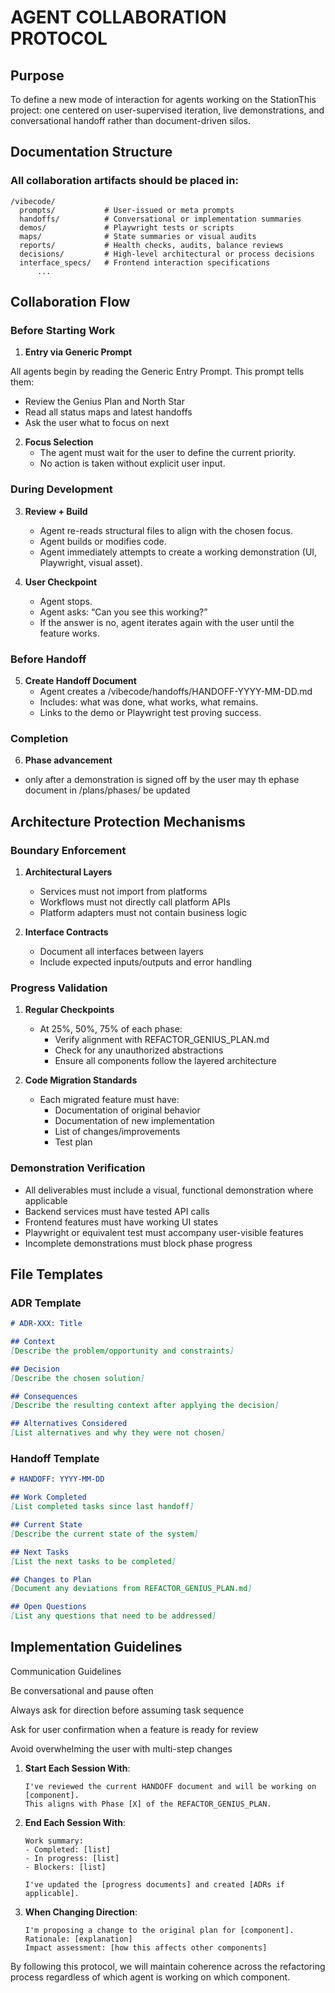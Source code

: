 # AGENT COLLABORATION PROTOCOL

## Purpose
To define a new mode of interaction for agents working on the StationThis project: one centered on user-supervised iteration, live demonstrations, and conversational handoff rather than document-driven silos.

## Documentation Structure

### All collaboration artifacts should be placed in:
```
/vibecode/
  prompts/           # User-issued or meta prompts
  handoffs/          # Conversational or implementation summaries
  demos/             # Playwright tests or scripts
  maps/              # State summaries or visual audits
  reports/           # Health checks, audits, balance reviews
  decisions/         # High-level architectural or process decisions
  interface_specs/   # Frontend interaction specifications
      ...
```


## Collaboration Flow

### Before Starting Work

1. **Entry via Generic Prompt**

All agents begin by reading the Generic Entry Prompt.
This prompt tells them:

   - Review the Genius Plan and North Star
   - Read all status maps and latest handoffs
   - Ask the user what to focus on next
   
2. **Focus Selection**
   - The agent must wait for the user to define the current priority.
   - No action is taken without explicit user input.

### During Development
3. **Review + Build**
   - Agent re-reads structural files to align with the chosen focus.
   - Agent builds or modifies code.
   - Agent immediately attempts to create a working demonstration (UI, Playwright, visual asset).

4. **User Checkpoint**
   - Agent stops.
   - Agent asks: “Can you see this working?”
   - If the answer is no, agent iterates again with the user until the feature works.

### Before Handoff
5. **Create Handoff Document**
   - Agent creates a /vibecode/handoffs/HANDOFF-YYYY-MM-DD.md
   - Includes: what was done, what works, what remains.
   - Links to the demo or Playwright test proving success.

### Completion ###

6. **Phase advancement**
- only after a demonstration is signed off by the user may th ephase document in /plans/phases/ be updated

## Architecture Protection Mechanisms

### Boundary Enforcement
1. **Architectural Layers**
   - Services must not import from platforms
   - Workflows must not directly call platform APIs
   - Platform adapters must not contain business logic

2. **Interface Contracts**
   - Document all interfaces between layers
   - Include expected inputs/outputs and error handling

### Progress Validation
1. **Regular Checkpoints**
   - At 25%, 50%, 75% of each phase:
     - Verify alignment with REFACTOR_GENIUS_PLAN.md
     - Check for any unauthorized abstractions
     - Ensure all components follow the layered architecture

2. **Code Migration Standards**
   - Each migrated feature must have:
     - Documentation of original behavior
     - Documentation of new implementation
     - List of changes/improvements
     - Test plan

### Demonstration Verification
- All deliverables must include a visual, functional demonstration where applicable
- Backend services must have tested API calls
- Frontend features must have working UI states
- Playwright or equivalent test must accompany user-visible features
- Incomplete demonstrations must block phase progress


## File Templates

### ADR Template
```md
# ADR-XXX: Title

## Context
[Describe the problem/opportunity and constraints]

## Decision
[Describe the chosen solution]

## Consequences
[Describe the resulting context after applying the decision]

## Alternatives Considered
[List alternatives and why they were not chosen]
```

### Handoff Template
```md
# HANDOFF: YYYY-MM-DD

## Work Completed
[List completed tasks since last handoff]

## Current State
[Describe the current state of the system]

## Next Tasks
[List the next tasks to be completed]

## Changes to Plan
[Document any deviations from REFACTOR_GENIUS_PLAN.md]

## Open Questions
[List any questions that need to be addressed]
```

## Implementation Guidelines

Communication Guidelines

Be conversational and pause often

Always ask for direction before assuming task sequence

Ask for user confirmation when a feature is ready for review

Avoid overwhelming the user with multi-step changes

1. **Start Each Session With**:
   ```
   I've reviewed the current HANDOFF document and will be working on [component].
   This aligns with Phase [X] of the REFACTOR_GENIUS_PLAN.
   ```

2. **End Each Session With**:
   ```
   Work summary:
   - Completed: [list]
   - In progress: [list]
   - Blockers: [list]
   
   I've updated the [progress documents] and created [ADRs if applicable].
   ```

3. **When Changing Direction**:
   ```
   I'm proposing a change to the original plan for [component].
   Rationale: [explanation]
   Impact assessment: [how this affects other components]
   ```

By following this protocol, we will maintain coherence across the refactoring process regardless of which agent is working on which component. 